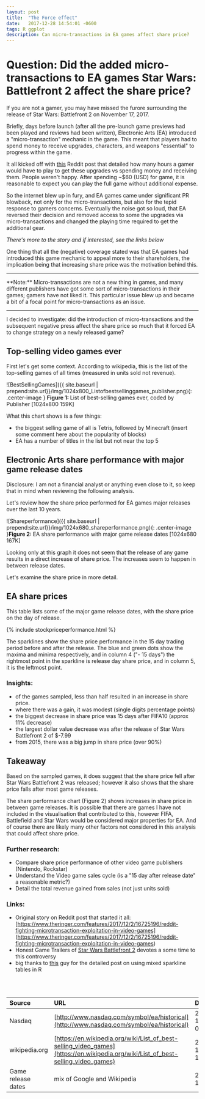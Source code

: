 ```yaml
---
layout: post
title:  "The Force effect"
date:   2017-12-28 14:54:01 -0600
tags: R ggplot
description: Can micro-transactions in EA games affect share price?
---
```


# Question: Did the added micro-transactions to EA games Star Wars: Battlefront 2 affect the share price?

If you are not a gamer, you may have missed the furore surrounding the release of Star Wars: Battlefront 2 on November 17, 2017.

Briefly, days before launch (after all the pre-launch game previews had been played and reviews had been written), Electronic Arts (EA) introduced a "micro-transaction" mechanic in the game. This meant that players had to spend money to receive upgrades, characters, and weapons "essential" to progress within the game.

It all kicked off with [this](https://www.reddit.com/r/StarWarsBattlefront/comments/7c6bjm/it_takes_40_hours_to_unlock_a_hero_spreadsheet/) Reddit post that detailed how many hours a gamer would have to play to get these upgrades vs spending money and receiving them.
People weren't happy. After spending ~$60 (USD) for game, it is reasonable to expect you can play the full game without additional expense.

So the internet blew up in fury, and EA games came under significant PR blowback, not only for the micro-transactions, but also for the tepid response to gamers concerns. Eventually the noise got so loud, that EA reversed their decision and removed access to some the upgrades via micro-transactions and changed the playing time required to get the additional gear.

*There's more to the story and if interested, see the links below*

One thing that all the (negative) coverage stated was that EA games had introduced this game mechanic to appeal more to their shareholders, the implication being that increasing share price was the motivation behind this.
<hr>
**Note:** Micro-transactions are not a new thing in games, and many different publishers have got some sort of micro-transactions in their games;  gamers have not liked it. This particular issue blew up and became a bit of a focal point for micro-transactions as an issue.
<hr>


I decided to investigate: did the introduction of micro-transactions and the subsequent negative press affect the share price so much that it forced EA to change strategy on a newly released game?


## Top-selling video games ever
First let's get some context. According to wikipedia, this is the list of the top-selling games of all times (measured in units sold not revenue).

![BestSellingGames]({{ site.baseurl | prepend:site.url}}/img/1024x800_Listofbestsellinggames_publisher.png){: .center-image } <b>Figure 1: </b>List of best-selling games ever, coded by Publisher [1024x800 159K]

What this chart shows is a few things:
- the biggest selling game of all  is Tetris, followed by Minecraft (insert some comment here about the popularity of blocks)
- EA has a number of titles in the list but not near the top 5

## Electronic Arts share performance with major game release dates

Disclosure: I am not a financial analyst or anything even close to it, so keep that in mind when reviewing the following analysis.

Let's review how the share price performed for EA games major releases over the last 10 years.

![Shareperformance]({{ site.baseurl | prepend:site.url}}/img/1024x680_shareperformance.png){: .center-image }<b>Figure 2: </b> EA share performance with major game release dates [1024x680 167K]

Looking only at this graph it does not seem that the release of any game results in a direct increase of share price. The increases seem to happen in between release dates.

Let's examine the share price in more detail.

## EA share prices
This table lists some of the major game release dates, with the share price on the day of release.

{% include stockpriceperformance.html %}

The sparklines show the share price performance in the 15 day trading period before and after the release. The blue and green dots show the maxima and minima respectively, and in column 4 ("- 15 days") the rightmost point in the sparkline is release day share price, and in column 5, it is the leftmost point.


### Insights:
- of the games sampled, less than half resulted in an increase in share price.
- where there was a gain, it was modest (single digits percentage points)
- the biggest decrease in share price was 15 days after FIFA10  (approx 11% decrease)
- the largest dollar value decrease was after the release of Star Wars Battlefront 2 of $-7.99
- from 2015, there was a big jump in share price (over 90%)



## Takeaway
Based on the sampled games, it does suggest that the share price fell after Star Wars Battlefront 2 was released; however it also shows that the share price falls after most game releases.

The share performance chart (Figure 2) shows increases in share price in between game releases. It is possible that there are games I have not included in the visualisation that contributed to this, however FIFA, Battlefield and Star Wars would be considered major properties for EA. And of course there are likely many other factors not considered in this analysis that could affect share price.


### Further research:
- Compare share price performance of other video game publishers (Nintendo, Rockstar)
- Understand the Video game sales cycle (is a "15 day after release date" a reasonable metric?)
- Detail the total revenue gained from sales (not just units sold)


### Links:
- Original story on Reddit post that started it all: [https://www.theringer.com/features/2017/12/2/16725196/reddit-fighting-microtransaction-exploitation-in-video-games] (https://www.theringer.com/features/2017/12/2/16725196/reddit-fighting-microtransaction-exploitation-in-video-games)
- Honest Game Trailers of [Star Wars Battlefront 2](https://www.youtube.com/watch?v=DreMDPj3s94) devotes a some time to this controversy
- big thanks to [this](https://leonawicz.github.io/HtmlWidgetExamples/ex_dt_sparkline.html) guy for the detailed post on using mixed sparkline tables in R
<br>
<br>

| Source | URL         | Datetime |
|:-------------|:------------------|:------|
| Nasdaq         | [http://www.nasdaq.com/symbol/ea/historical](http://www.nasdaq.com/symbol/ea/historical) |  2017-12-11 08:18am |
| wikipedia.org        |  [https://en.wikipedia.org/wiki/List_of_best-selling_video_games](https://en.wikipedia.org/wiki/List_of_best-selling_video_games) |  2017-12-04 12:30pm  |
| Game release dates      |  mix of Google and Wikipedia |  2017-12-04   |

